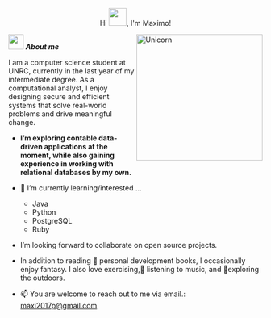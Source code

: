 <p align="center">Hi <img src="https://raw.githubusercontent.com/marcos-inja/marcos-inja/main/gifs/hi.gif" width="35px">, I'm Maximo!</p>

<img align="right" width=250px alt="Unicorn" src="https://media4.giphy.com/media/IpeYSEZshTefe/200.webp?cid=ecf05e47tfwixk6dlj1mr7buhfqcmma36emum4jh4fel3nzy&ep=v1_gifs_search&rid=200.webp&ct=g" />

<img src="https://media3.giphy.com/media/v1.Y2lkPTc5MGI3NjExcmk4M2dndGxveThpcnJvNWVqZ3A5bmc2b282emEwMWpmazY2ZmM4byZlcD12MV9pbnRlcm5hbF9naWZfYnlfaWQmY3Q9Zw/11fcrB0d09xDDG/giphy.gif" width="30px">&nbsp;***About me***

I am a computer science student at UNRC, currently in the last year of my intermediate degree.
As a computational analyst, I enjoy designing secure and efficient systems that solve real-world problems and drive meaningful change.

* **I’m exploring contable data-driven applications at the moment, while also gaining experience in working with relational databases by my own.**
- 🌱 I’m currently learning/interested ...
  - Java
  - Python
  - PostgreSQL
  - Ruby

- I’m looking forward to collaborate on open source projects.<br>
- In addition to reading 📖 personal development books, I occasionally enjoy fantasy. I also love exercising,🎵 listening to music, and 🌴exploring the outdoors.
- 📫 You are welcome to reach out to me via email.: <a href="maxi2017p@gmail.com">maxi2017p@gmail.com</a>
